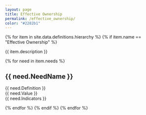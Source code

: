 ```yaml
---
layout: page
title: Effective Ownership
permalink: /effective_ownership/
color: "#2282b1"
---
```


<div>
  {% for item in site.data.definitions.hierarchy %}
    {% if item.name == "Effective Ownership" %}
    <p>{{ item.description }}</p>
      {% for need in item.needs %}
        <h2>{{ need.NeedName }}</h2>
        <p>
            {{ need.Definition }}<br />
            {{ need.Value }}<br />
            {{ need.Indicators }}
        </p>
      {% endfor %}
    {% endif %}
  {% endfor %}
</div>
